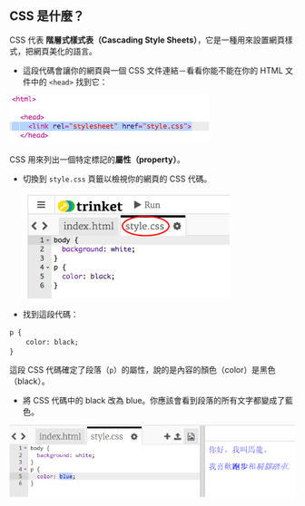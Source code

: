 ## CSS 是什麼？

CSS 代表 **階層式樣式表（Cascading Style Sheets）**，它是一種用來設置網頁樣式，把網頁美化的語言。

+ 這段代碼會讓你的網頁與一個 CSS 文件連結－看看你能不能在你的 HTML 文件中的 `<head>` 找到它：

![截圖](images/birthday-css-link.png)

CSS 用來列出一個特定標記的**屬性（property）**。

+ 切換到 `style.css` 頁籤以檢視你的網頁的 CSS 代碼。
    
    ![截圖](images/birthday-css-tab.png)

+ 找到這段代碼：

```html
p {
    color: black;
}
```

這段 CSS 代碼確定了段落（`p`）的屬性，說的是內容的顏色（color）是黑色（black）。

+ 將 CSS 代碼中的 black 改為 blue。你應該會看到段落的所有文字都變成了藍色。

![截圖](images/birthday-edit-css.png)